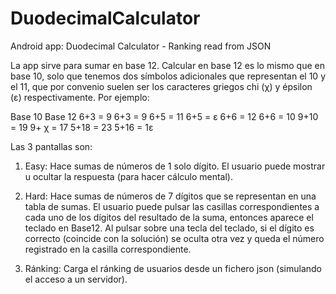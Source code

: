 # DuodecimalCalculator
Android app: Duodecimal Calculator - Ranking read from JSON

La app sirve para sumar en base 12.
Calcular en base 12 es lo mismo que en base 10, solo que tenemos dos símbolos adicionales que representan el 10 y el 11, que por convenio suelen ser los caracteres griegos chi (χ) y épsilon (ε) respectivamente. Por ejemplo:

Base 10       Base 12
6+3 = 9       6+3 = 9
6+5 = 11      6+5 = ε
6+6 = 12      6+6 = 10
9+10 = 19     9+ χ = 17
5+18 = 23     5+16 = 1ε

Las 3 pantallas son:

1. Easy: Hace sumas de números de 1 solo dígito. El usuario puede mostrar u ocultar la respuesta (para hacer cálculo mental).

2. Hard: Hace sumas de números de 7 dígitos que se representan en una tabla de sumas. El usuario puede pulsar las casillas correspondientes a cada uno de los dígitos del resultado de la suma, entonces aparece el teclado en Base12. Al pulsar sobre una tecla del teclado, si el dígito es correcto (coincide con la solución) se oculta otra vez y queda el número registrado en la casilla correspondiente.

3. Ránking: Carga el ránking de usuarios desde un fichero json (simulando el acceso a un servidor).
